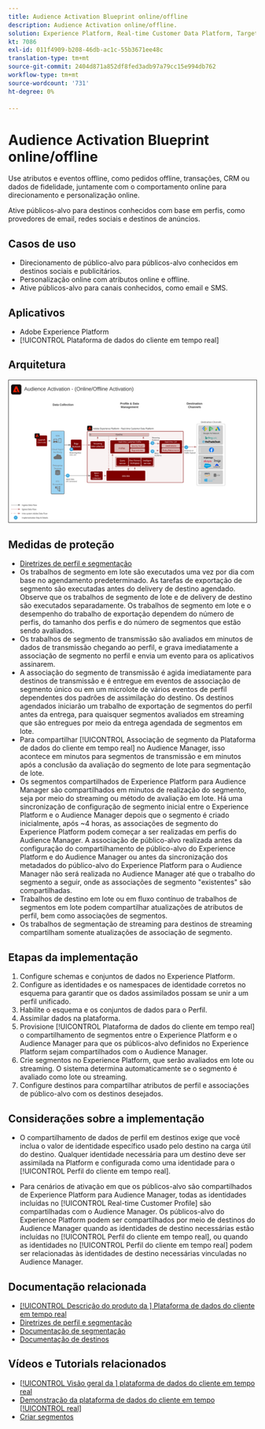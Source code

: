 ```yaml
---
title: Audience Activation Blueprint online/offline
description: Audience Activation online/offline.
solution: Experience Platform, Real-time Customer Data Platform, Target, Audience Manager, Analytics, Experience Cloud Services, Data Collection
kt: 7086
exl-id: 011f4909-b208-46db-ac1c-55b3671ee48c
translation-type: tm+mt
source-git-commit: 2404d871a852df8fed3adb97a79cc15e994db762
workflow-type: tm+mt
source-wordcount: '731'
ht-degree: 0%

---
```


# Audience Activation Blueprint online/offline

Use atributos e eventos offline, como pedidos offline, transações, CRM ou dados de fidelidade, juntamente com o comportamento online para direcionamento e personalização online.

Ative públicos-alvo para destinos conhecidos com base em perfis, como provedores de email, redes sociais e destinos de anúncios.

## Casos de uso

* Direcionamento de público-alvo para públicos-alvo conhecidos em destinos sociais e publicitários.
* Personalização online com atributos online e offline.
* Ative públicos-alvo para canais conhecidos, como email e SMS.

## Aplicativos

* Adobe Experience Platform
* [!UICONTROL Plataforma de dados do cliente em tempo real]

## Arquitetura

<img src="assets/onoff.svg" alt="Arquitetura de referência para o cenário Audience Activation online/offline" style="border:1px solid #4a4a4a" />

## Medidas de proteção

* [Diretrizes de perfil e segmentação](https://experienceleague.adobe.com/docs/experience-platform/profile/guardrails.html?lang=en)
* Os trabalhos de segmento em lote são executados uma vez por dia com base no agendamento predeterminado. As tarefas de exportação de segmento são executadas antes do delivery de destino agendado. Observe que os trabalhos de segmento de lote e de delivery de destino são executados separadamente. Os trabalhos de segmento em lote e o desempenho do trabalho de exportação dependem do número de perfis, do tamanho dos perfis e do número de segmentos que estão sendo avaliados.
* Os trabalhos de segmento de transmissão são avaliados em minutos de dados de transmissão chegando ao perfil, e grava imediatamente a associação de segmento no perfil e envia um evento para os aplicativos assinarem.
* A associação do segmento de transmissão é agida imediatamente para destinos de transmissão e é entregue em eventos de associação de segmento único ou em um microlote de vários eventos de perfil dependentes dos padrões de assimilação do destino. Os destinos agendados iniciarão um trabalho de exportação de segmentos do perfil antes da entrega, para quaisquer segmentos avaliados em streaming que são entregues por meio da entrega agendada de segmentos em lote.
* Para compartilhar [!UICONTROL Associação de segmento da Plataforma de dados do cliente em tempo real] no Audience Manager, isso acontece em minutos para segmentos de transmissão e em minutos após a conclusão da avaliação do segmento de lote para segmentação de lote.
* Os segmentos compartilhados de Experience Platform para Audience Manager são compartilhados em minutos de realização do segmento, seja por meio do streaming ou método de avaliação em lote. Há uma sincronização de configuração de segmento inicial entre o Experience Platform e o Audience Manager depois que o segmento é criado inicialmente, após ~4 horas, as associações de segmento do Experience Platform podem começar a ser realizadas em perfis do Audience Manager. A associação de público-alvo realizada antes da configuração do compartilhamento de público-alvo do Experience Platform e do Audience Manager ou antes da sincronização dos metadados do público-alvo do Experience Platform para o Audience Manager não será realizada no Audience Manager até que o trabalho do segmento a seguir, onde as associações de segmento &quot;existentes&quot; são compartilhadas.
* Trabalhos de destino em lote ou em fluxo contínuo de trabalhos de segmentos em lote podem compartilhar atualizações de atributos de perfil, bem como associações de segmentos.
* Os trabalhos de segmentação de streaming para destinos de streaming compartilham somente atualizações de associação de segmento.

## Etapas da implementação

1. Configure schemas e conjuntos de dados no Experience Platform.
1. Configure as identidades e os namespaces de identidade corretos no esquema para garantir que os dados assimilados possam se unir a um perfil unificado.
1. Habilite o esquema e os conjuntos de dados para o Perfil.
1. Assimilar dados na plataforma.
1. Provisione [!UICONTROL Plataforma de dados do cliente em tempo real] o compartilhamento de segmentos entre o Experience Platform e o Audience Manager para que os públicos-alvo definidos no Experience Platform sejam compartilhados com o Audience Manager.
1. Crie segmentos no Experience Platform, que serão avaliados em lote ou streaming. O sistema determina automaticamente se o segmento é avaliado como lote ou streaming.
1. Configure destinos para compartilhar atributos de perfil e associações de público-alvo com os destinos desejados.

## Considerações sobre a implementação

* O compartilhamento de dados de perfil em destinos exige que você inclua o valor de identidade específico usado pelo destino na carga útil do destino. Qualquer identidade necessária para um destino deve ser assimilada na Platform e configurada como uma identidade para o [!UICONTROL Perfil do cliente em tempo real].

* Para cenários de ativação em que os públicos-alvo são compartilhados de Experience Platform para Audience Manager, todas as identidades incluídas no [!UICONTROL Real-time Customer Profile] são compartilhadas com o Audience Manager. Os públicos-alvo do Experience Platform podem ser compartilhados por meio de destinos do Audience Manager quando as identidades de destino necessárias estão incluídas no [!UICONTROL Perfil do cliente em tempo real], ou quando as identidades no [!UICONTROL Perfil do cliente em tempo real] podem ser relacionadas às identidades de destino necessárias vinculadas no Audience Manager.

## Documentação relacionada

* [[!UICONTROL Descrição do produto da ] Plataforma de dados do cliente em tempo real](https://helpx.adobe.com/legal/product-descriptions/real-time-customer-data-platform.html)
* [Diretrizes de perfil e segmentação](https://experienceleague.adobe.com/docs/experience-platform/profile/guardrails.html?lang=en)
* [Documentação de segmentação](https://experienceleague.adobe.com/docs/experience-platform/segmentation/api/streaming-segmentation.html)
* [Documentação de destinos](https://experienceleague.adobe.com/docs/experience-platform/destinations/catalog/overview.html)

## Vídeos e Tutorials relacionados

* [[!UICONTROL Visão geral da ] plataforma de dados do cliente em tempo real](https://experienceleague.adobe.com/docs/platform-learn/tutorials/application-services/rtcdp/understanding-the-real-time-customer-data-platform.html)
* [Demonstração da plataforma de dados do cliente em tempo  [!UICONTROL real]](https://experienceleague.adobe.com/docs/platform-learn/tutorials/application-services/rtcdp/demo.html)
* [Criar segmentos](https://experienceleague.adobe.com/docs/platform-learn/tutorials/segments/create-segments.html)
